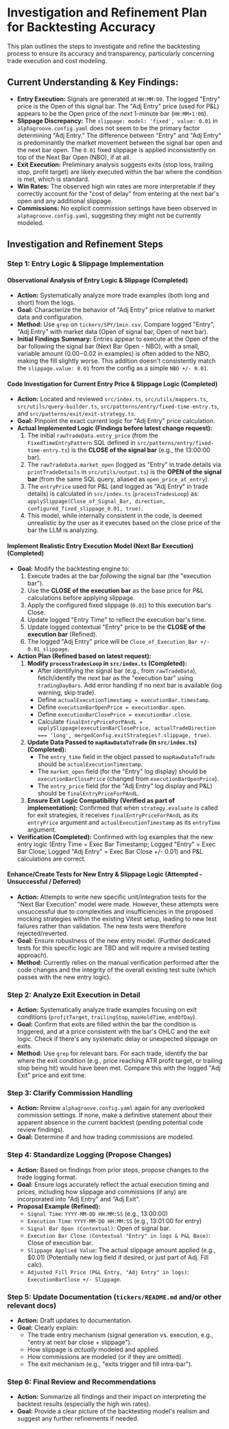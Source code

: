 # Investigation and Refinement Plan for Backtesting Accuracy

This plan outlines the steps to investigate and refine the backtesting process to ensure its
accuracy and transparency, particularly concerning trade execution and cost modeling.

## Current Understanding & Key Findings:

- **Entry Execution:** Signals are generated at `HH:MM:00`. The logged "Entry" price is the Open of
  this signal bar. The "Adj Entry" price (used for P&L) appears to be the Open price of the _next_
  1-minute bar (`HH:MM+1:00`).
- **Slippage Discrepancy:** The `slippage: model: 'fixed', value: 0.01` in `alphagroove.config.yaml`
  does not seem to be the primary factor determining "Adj Entry." The difference between "Entry" and
  "Adj Entry" is predominantly the market movement between the signal bar open and the next bar
  open. The `0.01` fixed slippage is applied inconsistently on top of the Next Bar Open (NBO), if at
  all.
- **Exit Execution:** Preliminary analysis suggests exits (stop loss, trailing stop, profit target)
  are likely executed within the bar where the condition is met, which is standard.
- **Win Rates:** The observed high win rates are more interpretable if they correctly account for
  the "cost of delay" from entering at the next bar's open and any additional slippage.
- **Commissions:** No explicit commission settings have been observed in `alphagroove.config.yaml`,
  suggesting they might not be currently modeled.

## Investigation and Refinement Steps

### Step 1: Entry Logic & Slippage Implementation

#### Observational Analysis of Entry Logic & Slippage (Completed)

- **Action:** Systematically analyze more trade examples (both long and short) from the logs.
- **Goal:** Characterize the behavior of "Adj Entry" price relative to market data and
  configuration.
- **Method:** Use `grep` on `tickers/SPY/1min.csv`. Compare logged "Entry", "Adj Entry" with market
  data (Open of signal bar, Open of next bar).
- **Initial Findings Summary:** Entries appear to execute at the Open of the bar following the
  signal bar (Next Bar Open - NBO), with a small, variable amount ($0.00-$0.02 in examples) is often
  added to the NBO, making the fill slightly worse. This addition doesn't consistently match the
  `slippage.value: 0.01` from the config as a simple `NBO +/- 0.01`.

#### Code Investigation for Current Entry Price & Slippage Logic (Completed)

- **Action:** Located and reviewed `src/index.ts`, `src/utils/mappers.ts`,
  `src/utils/query-builder.ts`, `src/patterns/entry/fixed-time-entry.ts`, and
  `src/patterns/exit/exit-strategy.ts`.
- **Goal:** Pinpoint the exact current logic for "Adj Entry" price calculation.
- **Actual Implemented Logic (Findings before latest change request):**
  1.  The initial `rawTradeData.entry_price` (from the `FixedTimeEntryPattern` SQL defined in
      `src/patterns/entry/fixed-time-entry.ts`) is the **CLOSE of the signal bar** (e.g., the
      13:00:00 bar).
  2.  The `rawTradeData.market_open` (logged as "Entry" in trade details via `printTradeDetails` in
      `src/utils/output.ts`) is the **OPEN of the signal bar** (from the same SQL query, aliased as
      `open_price_at_entry`).
  3.  The `entryPrice` used for P&L (and logged as "Adj Entry" in trade details) is calculated in
      `src/index.ts` (`processTradesLoop`) as:
      `applySlippage(Close_of_Signal_Bar, direction, configured_fixed_slippage_0.01, true)`.
  4.  This model, while internally consistent in the code, is deemed unrealistic by the user as it
      executes based on the close price of the bar the LLM is analyzing.

#### Implement Realistic Entry Execution Model (Next Bar Execution) (Completed)

- **Goal:** Modify the backtesting engine to:
  1.  Execute trades at the bar _following_ the signal bar (the "execution bar").
  2.  Use the **CLOSE of the execution bar** as the base price for P&L calculations before applying
      slippage.
  3.  Apply the configured fixed slippage (`0.01`) to this execution bar's Close.
  4.  Update logged "Entry Time" to reflect the execution bar's time.
  5.  Update logged contextual "Entry" price to be the **CLOSE of the execution bar** (Refined).
  6.  The logged "Adj Entry" price will be `Close_of_Execution_Bar +/- 0.01_slippage`.
- **Action Plan (Refined based on latest request):**
  1.  **Modify `processTradesLoop` in `src/index.ts` (Completed):**
      - After identifying the signal bar (e.g., from `rawTradeData`), fetch/identify the _next_ bar
        as the "execution bar" using `tradingDayBars`. Add error handling if no next bar is
        available (log warning, skip trade).
      - Define `actualExecutionTimestamp = executionBar.timestamp`.
      - Define `executionBarOpenPrice = executionBar.open`.
      - Define `executionBarClosePrice = executionBar.close`.
      - Calculate
        `finalEntryPriceForPAndL = applySlippage(executionBarClosePrice, actualTradeDirection === 'long', mergedConfig.exitStrategies?.slippage, true)`.
  2.  **Update Data Passed to `mapRawDataToTrade` (in `src/index.ts`) (Completed):**
      - The `entry_time` field in the object passed to `mapRawDataToTrade` should be
        `actualExecutionTimestamp`.
      - The `market_open` field (for the "Entry" log display) should be `executionBarClosePrice`
        (changed from `executionBarOpenPrice`).
      - The `entry_price` field (for the "Adj Entry" log display and P&L) should be
        `finalEntryPriceForPAndL`.
  3.  **Ensure Exit Logic Compatibility (Verified as part of implementation):** Confirmed that when
      `strategy.evaluate` is called for exit strategies, it receives `finalEntryPriceForPAndL` as
      its `entryPrice` argument and `actualExecutionTimestamp` as its `entryTime` argument.
- **Verification (Completed):** Confirmed with log examples that the new entry logic (Entry Time =
  Exec Bar Timestamp; Logged "Entry" = Exec Bar Close; Logged "Adj Entry" = Exec Bar Close +/- 0.01)
  and P&L calculations are correct.

#### Enhance/Create Tests for New Entry & Slippage Logic (Attempted - Unsuccessful / Deferred)

- **Action:** Attempts to write new specific unit/integration tests for the "Next Bar Execution"
  model were made. However, these attempts were unsuccessful due to complexities and insufficiencies
  in the proposed mocking strategies within the existing Vitest setup, leading to new test failures
  rather than validation. The new tests were therefore rejected/reverted.
- **Goal:** Ensure robustness of the new entry model. (Further dedicated tests for this specific
  logic are TBD and will require a revised testing approach).
- **Method:** Currently relies on the manual verification performed after the code changes and the
  integrity of the overall existing test suite (which passes with the new entry logic).

### Step 2: Analyze Exit Execution in Detail

- **Action:** Systematically analyze trade examples focusing on exit conditions (`profitTarget`,
  `trailingStop`, `maxHoldTime`, `endOfDay`).
- **Goal:** Confirm that exits are filled within the bar the condition is triggered, and at a price
  consistent with the bar's OHLC and the exit logic. Check if there's any systematic delay or
  unexpected slippage on exits.
- **Method:** Use `grep` for relevant bars. For each trade, identify the bar where the exit
  condition (e.g., price reaching ATR profit target, or trailing stop being hit) would have been
  met. Compare this with the logged "Adj Exit" price and exit time.

### Step 3: Clarify Commission Handling

- **Action:** Review `alphagroove.config.yaml` again for any overlooked commission settings. If
  none, make a definitive statement about their apparent absence in the current backtest (pending
  potential code review findings).
- **Goal:** Determine if and how trading commissions are modeled.

### Step 4: Standardize Logging (Propose Changes)

- **Action:** Based on findings from prior steps, propose changes to the trade logging format.
- **Goal:** Ensure logs accurately reflect the actual execution timing and prices, including how
  slippage and commissions (if any) are incorporated into "Adj Entry" and "Adj Exit".
- **Proposal Example (Refined):**
  - `Signal Time`: `YYYY-MM-DD HH:MM:SS` (e.g., 13:00:00)
  - `Execution Time`: `YYYY-MM-DD HH:MM:SS` (e.g., 13:01:00 for entry)
  - `Signal Bar Open (Contextual)`: Open of signal bar.
  - `Execution Bar Close (Contextual "Entry" in logs & P&L Base)`: Close of execution bar.
  - `Slippage Applied Value`: The actual slippage amount applied (e.g., $0.01) (Potentially new log
    field if desired, or just part of Adj. Fill calc).
  - `Adjusted Fill Price (P&L Entry, "Adj Entry" in logs)`: `ExecutionBarClose +/- Slippage`.

### Step 5: Update Documentation (`tickers/README.md` and/or other relevant docs)

- **Action:** Draft updates to documentation.
- **Goal:** Clearly explain:
  - The trade entry mechanism (signal generation vs. execution, e.g., "entry at next bar close +
    slippage").
  - How slippage is _actually_ modeled and applied.
  - How commissions are modeled (or if they are omitted).
  - The exit mechanism (e.g., "exits trigger and fill intra-bar").

### Step 6: Final Review and Recommendations

- **Action:** Summarize all findings and their impact on interpreting the backtest results
  (especially the high win rates).
- **Goal:** Provide a clear picture of the backtesting model's realism and suggest any further
  refinements if needed.
